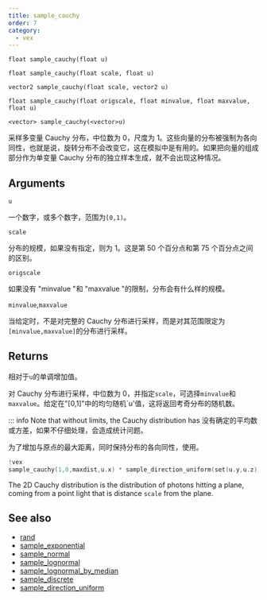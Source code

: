 ```yaml
---
title: sample_cauchy
order: 7
category:
  - vex
---
```


`float sample_cauchy(float u)`

`float sample_cauchy(float scale, float u)`

`vector2 sample_cauchy(float scale, vector2 u)`

`float sample_cauchy(float origscale, float minvalue, float maxvalue, float u)`

`<vector> sample_cauchy(<vector>u)`

采样多变量 Cauchy 分布，中位数为 0，尺度为 1。这些向量的分布被强制为各向同性，也就是说，旋转分布不会改变它，这在模拟中是有用的。如果把向量的组成部分作为单变量 Cauchy 分布的独立样本生成，就不会出现这种情况。

## Arguments

`u`

一个数字，或多个数字，范围为`[0,1)`。

`scale`

分布的规模，如果没有指定，则为 1。这是第 50 个百分点和第 75 个百分点之间的区别。

`origscale`

如果没有 "minvalue "和 "maxvalue "的限制，分布会有什么样的规模。

`minvalue`,`maxvalue`

当给定时，不是对完整的 Cauchy 分布进行采样，而是对其范围限定为`[minvalue,maxvalue]`的分布进行采样。

## Returns

相对于`u`的单调增加值。

对 Cauchy 分布进行采样，中位数为 0，并指定`scale`，可选择`minvalue`和`maxvalue`。给定在"[0,1]"中的均匀随机`u'值，这将返回考奇分布的随机数。

::: info Note that without limits, the Cauchy distribution has
没有确定的平均数或方差，如果不仔细处理，会造成统计问题。

为了增加与原点的最大距离，同时保持分布的各向同性，使用。

```c
!vex
sample_cauchy(1,0,maxdist,u.x) * sample_direction_uniform(set(u.y,u.z))
```

The 2D Cauchy distribution is the distribution of photons hitting a plane,
coming from a point light that is distance `scale` from the plane.

## See also

- [rand](rand.html)
- [sample_exponential](sample_exponential.html)
- [sample_normal](sample_normal.html)
- [sample_lognormal](sample_lognormal.html)
- [sample_lognormal_by_median](sample_lognormal_by_median.html)
- [sample_discrete](sample_discrete.html)
- [sample_direction_uniform](sample_direction_uniform.html)
